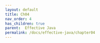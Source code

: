 ```yaml
---
layout: default
title: Ch04
nav_order: 4
has_children: true
parent:  Effective Java
permalink: /docs/effective-java/chapter04
---
```


